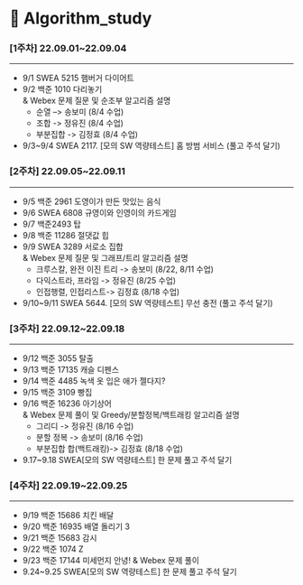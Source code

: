 # :pushpin: Algorithm_study

### [1주차] 22.09.01~22.09.04
***
* 9/1 SWEA 5215 햄버거 다이어트 
* 9/2 백준 1010 다리놓기   
    & Webex 문제 질문 및 순조부 알고리즘 설명   
  * 순열 –> 송보미 (8/4 수업)   
  * 조합 -> 정유진 (8/4 수업)   
  * 부분집합 -> 김정효 (8/4 수업)   
* 9/3~9/4 SWEA 2117. [모의 SW 역량테스트] 홈 방범 서비스 (풀고 주석 달기)   

### [2주차] 22.09.05~22.09.11
***
* 9/5 백준 2961 도영이가 만든 맛있는 음식 
* 9/6 SWEA 6808 규영이와 인영이의 카드게임 
* 9/7 백준2493 탑
* 9/8 백준 11286 절댓값 힙
* 9/9 SWEA 3289 서로소 집합   
  & Webex 문제 질문 및 그래프/트리 알고리즘 설명   
  * 크루스칼, 완전 이진 트리 -> 송보미 (8/22, 8/11 수업)   
  * 다익스트라, 프라임 -> 정유진 (8/25 수업)   
  * 인접행렬, 인접리스트-> 김정효 (8/18 수업)   
* 9/10~9/11 SWEA 5644. [모의 SW 역량테스트] 무선 충전 (풀고 주석 달기)   

### [3주차] 22.09.12~22.09.18
***
* 9/12 백준 3055 탈출 
* 9/13 백준 17135 캐슬 디펜스 
* 9/14 백준 4485 녹색 옷 입은 애가 젤다지? 
* 9/15 백준 3109 빵집 
* 9/16 백준 16236 아기상어    
& Webex 문제 풀이 및 Greedy/분할정복/백트래킹 알고리즘 설명   
  * 그리디 -> 정유진 (8/16 수업)   
  * 분할 정복 -> 송보미 (8/16 수업)   
  * 부분집합 합(백트래킹)-> 김정효 (8/18 수업)
* 9.17~9.18 SWEA[모의 SW 역량테스트] 한 문제 풀고 주석 달기   

### [4주차] 22.09.19~22.09.25
***
* 9/19 백준 15686 치킨 배달 
* 9/20 백준 16935 배열 돌리기 3 
* 9/21 백준 15683 감시 
* 9/22 백준 1074 Z 
* 9/23 백준 17144 미세먼지 안녕! 
& Webex 문제 풀이
* 9.24~9.25 SWEA[모의 SW 역량테스트] 한 문제 풀고 주석 달기

